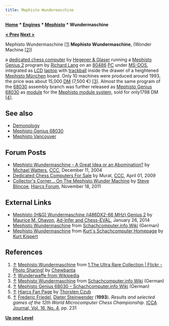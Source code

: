 ```yaml
---
title: Mephisto Wundermaschine
---
```

**[Home](Home "Home") \* [Engines](Engines "Engines") \* [Mephisto](Mephisto "Mephisto") \* Wundermaschine**


**[< Prev](Mephisto_Vancouver "Mephisto Vancouver") [Next >](Mephisto_Genius_68030 "Mephisto Genius 68030")**



 [](https://www.flickr.com/photos/10261668@N05/6371786359/in/album-72157600923814103/) Mephisto Wundermaschine <a id="cite-note-1" href="#cite-ref-1">[1]</a> 
**Mephisto Wundermaschine**, (Wonder Machine <a id="cite-note-2" href="#cite-ref-2">[2]</a>)  

a [dedicated chess computer](Dedicated_Chess_Computers "Dedicated Chess Computers") by [Hegener & Glaser](Hegener_%26_Glaser "Hegener & Glaser") running a [Mephisto Genius 2](Chess_Genius "Chess Genius") program by [Richard Lang](Richard_Lang "Richard Lang") on an [80486](X86 "X86") [PC](IBM_PC "IBM PC") under [MS-DOS](MS-DOS "MS-DOS"), integrated as [LCD](https://en.wikipedia.org/wiki/Liquid-crystal_display) [laptop](https://en.wikipedia.org/wiki/Laptop) with [trackball](https://en.wikipedia.org/wiki/Trackball) inside the drawer of a heightened [Mephisto München](Mephisto_Module_Systems#Munchen "Mephisto Module Systems") board. Only 10 machines were produced around 1993, the price was about 15,000 [DM](https://en.wikipedia.org/wiki/Deutsche_Mark) (7,500 €) <a id="cite-note-3" href="#cite-ref-3">[3]</a>. Almost the same program of the [68030](68030 "68030") assembly branch was further released as [Mephisto Genius 68030](Mephisto_Genius_68030 "Mephisto Genius 68030") as [module](Module "Module") for the [Mephisto module system](Mephisto_Module_Systems "Mephisto Module Systems"), sold for only1798 DM <a id="cite-note-4" href="#cite-ref-4">[4]</a>. 



## See also


* [Demonology](Category:Demonology "Category:Demonology")
* [Mephisto Genius 68030](Mephisto_Genius_68030 "Mephisto Genius 68030")
* [Mephisto Vancouver](Mephisto_Vancouver "Mephisto Vancouver")


## Forum Posts


* [Mephisto Wundermaschine - A Great Idea or an Abomination?](https://www.stmintz.com/ccc/index.php?id=400288) by [Michael Watters](Mike_Watters "Mike Watters"), [CCC](CCC "CCC"), December 11, 2004
* [Dedicated Chess Computers For Sale](http://www.talkchess.com/forum/viewtopic.php?t=27271) by Murat, [CCC](CCC "CCC"), April 01, 2009
* [Collector's Corner... On The Mephisto Wunder Machine](http://hiarcs.net/forums/viewtopic.php?t=4530) by [Steve Blincoe](Steve_Blincoe "Steve Blincoe"), [Hiarcs Forum](Computer_Chess_Forums "Computer Chess Forums"), November 18, 2011


## External Links


* [Mephisto (H&G) Wundermaschine (i486DX2-66 MHz) Genius 2](http://chesseval.com/RareBoard/WunderMaschine.htm) by [Maurice M. Ohayon](index.php?title=Maurice_M._Ohayon&action=edit&redlink=1 "Maurice M. Ohayon (page does not exist)"), [Ad-Infer and Chess-EVAL](http://chesseval.com/index.html), January 26, 2014
* [Mephisto Wundermaschine](http://www.schach-computer.info/wiki/index.php/Mephisto_Wundermaschine) from [Schachcomputer.info Wiki](http://www.schach-computer.info/wiki/index.php/Hauptseite_En) (German)
* [Mephisto Wundermaschine](http://www.schachcomputer.at/rarwundermaschine.htm) from [Kurt´s Schachcomputer Homepage](http://www.schachcomputer.at/) by [Kurt Kispert](Kurt_Kispert "Kurt Kispert")


## References


1. <a id="cite-ref-1" href="#cite-note-1">↑</a> [Mephisto Wundermaschine](https://www.flickr.com/photos/10261668@N05/6371786359/in/album-72157600923814103/) from [1.The Ultra Rare Collection | Flickr - Photo Sharing!](https://www.flickr.com/photos/10261668@N05/albums/72157600923814103) by [Chewbanta](Steve_Blincoe "Steve Blincoe")
2. <a id="cite-ref-2" href="#cite-note-2">↑</a> [Wunderwaffe from Wikipedia](https://en.wikipedia.org/wiki/Wunderwaffe)
3. <a id="cite-ref-3" href="#cite-note-3">↑</a> [Mephisto Wundermaschine](http://www.schach-computer.info/wiki/index.php/Mephisto_Wundermaschine) from [Schachcomputer.info Wiki](http://www.schach-computer.info/wiki/index.php/Hauptseite_En) (German)
4. <a id="cite-ref-4" href="#cite-note-4">↑</a> [Mephisto Genius 68030 – Schachcomputer.info Wiki](https://www.schach-computer.info/wiki/index.php?title=Mephisto_Genius_68030) (German)
5. <a id="cite-ref-5" href="#cite-note-5">↑</a> [Hiarcs Fan Page](http://www.thorstenczub.de/hiarcs.html) by [Thorsten Czub](Thorsten_Czub "Thorsten Czub")
6. <a id="cite-ref-6" href="#cite-note-6">↑</a> [Frederic Friedel](Frederic_Friedel "Frederic Friedel"), [Dieter Steinwender](Dieter_Steinwender "Dieter Steinwender") (**1993**). *Results and selected games of the 12th World Microcomputer Chess Championship*. [ICCA Journal, Vol. 16, No. 4](ICGA_Journal#16_4 "ICGA Journal"), pp. 231

**[Up one Level](Mephisto "Mephisto")**







 
